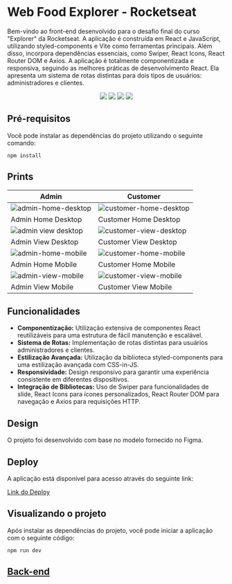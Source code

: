 # Web Food Explorer - Rocketseat
Bem-vindo ao front-end desenvolvido para o desafio final do curso "Explorer" da Rocketseat. A aplicação é construída em React e JavaScript, utilizando styled-components e Vite como ferramentas principais. Além disso, incorpora dependências essenciais, como Swiper, React Icons, React Router DOM e Axios. A aplicação é totalmente componentizada e responsiva, seguindo as melhores práticas de desenvolvimento React. Ela apresenta um sistema de rotas distintas para dois tipos de usuários: administradores e clientes.

<p align="center">
  <img src="https://img.shields.io/badge/react-%2320232a.svg?style=for-the-badge&logo=react&logoColor=%2361DAFB">
  <img src="https://img.shields.io/badge/javascript-%23323330.svg?style=for-the-badge&logo=javascript&logoColor=%23F7DF1E">
  <img src="https://img.shields.io/badge/styled--components-DB7093?style=for-the-badge&logo=styled-components&logoColor=white">
  <img src="https://img.shields.io/badge/vite-%23646CFF.svg?style=for-the-badge&logo=vite&logoColor=white">
</p>

## Pré-requisitos
Você pode instalar as dependências do projeto utilizando o seguinte comando:
```
npm install
```
## Prints
| Admin         | Customer         |
|------------------|------------------|
| ![admin-home-desktop](https://github.com/pedrodecf/web-foodexplorer/assets/43791636/e0f13655-1572-4f68-98ad-e3d2e94b313b) | ![customer-home-desktop](https://github.com/pedrodecf/web-foodexplorer/assets/43791636/2ec20ea7-c98b-4179-b344-2bc558239b41) |
| Admin Home Desktop      | Customer Home Desktop      |
| ![admin view desktop](https://github.com/pedrodecf/web-foodexplorer/assets/43791636/70ce8a4f-bcfa-4f99-aaeb-2206e7f76301) | ![customer-view-desktop](https://github.com/pedrodecf/web-foodexplorer/assets/43791636/8a2fe6ef-7dc1-44d1-ad34-2a5b3949aa33) |
| Admin View Desktop      | Customer View Desktop      |
| ![admin-home-mobile](https://github.com/pedrodecf/web-foodexplorer/assets/43791636/2e789f84-c6ff-49d3-ba5d-694e6b79c42d) | ![customer-home-mobile](https://github.com/pedrodecf/web-foodexplorer/assets/43791636/8a1401fd-53ee-44cc-bf3a-aedfb7e541df)  |
| Admin Home Mobile      | Customer Home Mobile      |
| ![admin-view-mobile](https://github.com/pedrodecf/web-foodexplorer/assets/43791636/a6d34e57-6975-40f1-9224-b330bc71e1fc) | ![customer-view-mobile](https://github.com/pedrodecf/web-foodexplorer/assets/43791636/859bce62-d277-4eb9-833e-95ffccb9fd98) |
| Admin View Mobile      | Customer View Mobile      |

## Funcionalidades
- **Componentização:** Utilização extensiva de componentes React reutilizáveis para uma estrutura de fácil manutenção e escalável.
- **Sistema de Rotas:** Implementação de rotas distintas para usuários administradores e clientes.
- **Estilização Avançada:** Utilização da biblioteca styled-components para uma estilização avançada com CSS-in-JS.
- **Responsividade:** Design responsivo para garantir uma experiência consistente em diferentes dispositivos.
- **Integração de Bibliotecas:** Uso de Swiper para funcionalidades de slide, React Icons para ícones personalizados, React Router DOM para navegação e Axios para requisições HTTP.

## Design
O projeto foi desenvolvido com base no modelo fornecido no Figma.

## Deploy
A aplicação está disponível para acesso através do seguinte link:

[Link do Deploy](https://foodexplorer-pedrodecf.netlify.app)

## Visualizando o projeto
Após instalar as dependências do projeto, você pode iniciar a aplicação com o seguinte código:

```
npm run dev
```

## [Back-end](https://github.com/pedrodecf/api-foodexplorer)

